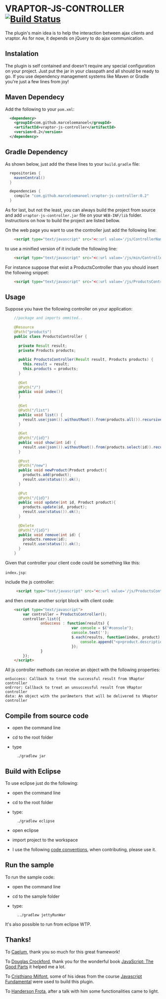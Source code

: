 VRAPTOR-JS-CONTROLLER [![Build Status](https://travis-ci.org/marceloemanoel/vraptor-js-controller.png)](https://travis-ci.org/marceloemanoel/vraptor-js-controller)
======================

The plugin's main idea is to help the interaction between ajax clients and vraptor.
As for now, it depends on jQuery to do ajax communication.

Instalation
-----------

The plugin is self contained and doesn't require any special configuration on your project.
Just put the jar in your classpath and all should be ready to go. If you use dependency management
systems like Maven or Gradle you're just a few lines from joy!

Maven Dependecy
----------------

Add the following to your `pom.xml`:

```xml
  <dependency>
    <groupId>com.github.marceloemanoel</groupId>
    <artifactId>vraptor-js-controller</artifactId>
    <version>0.2</version>
  </dependency>
```

Gradle Dependency
-----------------

As shown below, just add the these lines to your `build.gradle` file:

```groovy
  repositories {
    mavenCentral()
  }

  dependencies {
    compile "com.github.marceloemanoel:vraptor-js-controller:0.2"
  }
```

As for last, but not the least, you can always build the project from source and
add `vraptor-js-controller.jar` file on your `WEB-INF/lib` folder.  Instructions on
how to build the project are listed bellow.

On the web page you want to use the controller just add the following line:

```html
    <script type="text/javascript" src="<c:url value='/js/ControllerName'/>"></script>
```

to use a minified version of it include the following line:

```html
    <script type="text/javascript" src="<c:url value='/js/min/ControllerName'/>"></script>
```

For instance suppose that exist a ProductsController than you should insert the following snippet:

```html
    <script type="text/javascript" src="<c:url value='/js/ProductsController'/>"></script>
```

Usage
----------

Suppose you have the following controller on your application: 

```java
    //package and imports ommited..
    
    @Resource
    @Path("products")
    public class ProductsController {
  
      private Result result;
      private Products products;
      
      public ProductsController(Result result, Products products) {
        this.result = result;
        this.products = products;
      }
      
      @Get
      @Path("/")
      public void index(){
      }
       
      @Get
      @Path("/list")
      public void list() {
        result.use(json()).withoutRoot().from(products.all()).recursive().serialize();
      }
      
      @Get
      @Path("/{id}")
      public void show(int id) {
        result.use(json()).withoutRoot().from(products.select(id)).recursive().serialize();
      }
      
      @Post
      @Path("/new")
      public void newProduct(Product product){
        products.add(product);
        result.use(status()).ok();
      }
      
      @Put
      @Path("/{id}")
      public void update(int id, Product product){
        products.update(id, product);
        result.use(status()).ok();
      }
      
      @Delete
      @Path("/{id}")
      public void remove(int id) {
        products.remove(id);
        result.use(status()).ok();
      }
    }

```

Given that controller your client code could be something like this:

`index.jsp`:

include the js controller:

```html
     <script type="text/javascript" src="<c:url value='/js/ProductsController'/>"></script>
```
     
and then create another script block with client code:

```html
    <script type="text/javascript">
        var controller = ProductsController();    
        controller.list({
                onSuccess : function(results) {
                              var console = $("#console");
                              console.text('');
                              $.each(results, function(index, product) {
                                  console.append("<p>product.description: " + product.description + " - product.price: " + product.price + "</p>");
                              });
                }
        });
    </script>
```

All js controller methods can receive an object with the following properties:

    onSuccess: Callback to treat the successful result from VRaptor controller
    onError: Callback to treat an unsuccessful result from VRaptor controller
    data: An object with the parâmeters that will be delivered to VRaptor controller
             
Compile from source code
------------------------

* open the command line
* cd to the root folder
* type           

        ./gradlew jar
   
Build with Eclipse
------------------

To use eclipse just do the following:

* open the command line
* cd to the root folder
* type: 

        ./gradlew eclipse
    
* open eclipse
* import project to the workspace
* I use the following [code conventions](https://github.com/marceloemanoel/Code-Conventions), when contributing, please use it.

Run the sample
--------------

To run the sample code:

* open the command line
* cd to the sample folder
* type:

        ../gradlew jettyRunWar
        
It's also possible to run from eclipse WTP.

Thanks!
------

To [Caelum](http://www.caelum.com.br/), thank you so much for this great framework! 

To [Douglas Crockford](http://www.crockford.com/), thank you for the wonderful book [JavaScript: The Good Parts](http://www.amazon.com/exec/obidos/ASIN/0596517742/wrrrldwideweb)
it helped me a lot.

To [Cristhiano Milfont](http://www.milfont.org/tech/), some of his ideas from the course [Javascript Fundamental](http://www.milfont.org/javascriptfundamental.html) were
used to build this plugin.

To [Handerson Frota](http://www.handersonfrota.com.br/), after a talk with him some functionalities came to light.
